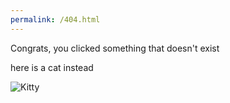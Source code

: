 ```yaml
---
permalink: /404.html
---
```


Congrats, you clicked something that doesn't exist

here is a cat instead

 <img id="cat" src="https://cataas.com/cat" alt="Kitty"> 

<script>
document.getElementById("cat").src = "https://cataas.com/cat" + "?" + Math.random();
</script>
